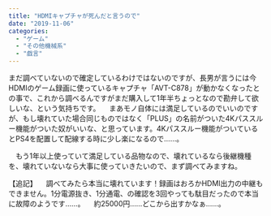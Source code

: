 ```yaml
---
title: "HDMIキャプチャが死んだと言うので"
date: "2019-11-06"
categories: 
  - "ゲーム"
  - "その他機械系"
  - "戯言"
---
```


まだ調べていないので確定しているわけではないのですが、長男が言うには今HDMIのゲーム録画に使っているキャプチャ「AVT-C878」が動かなくなったとの事で、これから調べるんですがまだ購入して1年半ちょっとなので勘弁して欲しいな、という気持ちです。 　まあモノ自体には満足しているのでいいのですが、もし壊れていた場合同じものではなく「PLUS」の名前がついた4Kパススルー機能がついた奴がいいな、と思っています。4Kパススルー機能がついているとPS4を配置して配線する時に少し楽になるので……。

　もう1年以上使っていて満足している品物なので、壊れているなら後継機種を、壊れていないなら大事に使っていきたいので、まず調べてみますね。

【追記】 　調べてみたら本当に壊れています！録画はおろかHDMI出力の中継もできません。1分電源抜き、1分通電、の確認を3回やっても駄目だったので本当に故障のようです……。 　約25000円……どこから出すかなぁ……。
